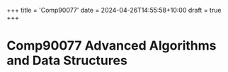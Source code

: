 +++
title = 'Comp90077'
date = 2024-04-26T14:55:58+10:00
draft = true
+++

# Comp90077 Advanced Algorithms and Data Structures